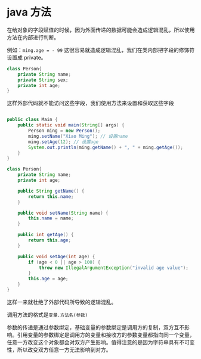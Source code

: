 # java 方法

在给对象的字段赋值的时候，因为外面传递的数据可能会造成逻辑混乱，所以使用方法在内部进行判断。

例如：`ming.age = - 99` 这很容易就造成逻辑混乱，我们在类内部把字段的修饰符设置成 private。
```java
class Person{
    private String name;
    private String sex;
    private int age;
}
```
这样外部代码就不能访问这些字段，我们使用方法来设置和获取这些字段
```java

public class Main {
    public static void main(String[] args) {
        Person ming = new Person();
        ming.setName("Xiao Ming"); // 设置name
        ming.setAge(12); // 设置age
        System.out.println(ming.getName() + ", " + ming.getAge());
    }
}

class Person{
    private String name;
    private int age;

    public String getName() {
        return this.name;
    }

    public void setName(String name) {
        this.name = name;
    }

    public int getAge() {
        return this.age;
    }

    public void setAge(int age) {
        if (age < 0 || age > 100) {
            throw new IllegalArgumentException("invalid age value");
        }
        this.age = age;
    }
}
```
这样一来就杜绝了外部代码所导致的逻辑混乱。

调用方法的格式是`变量.方法名(参数)`

参数的传递是通过参数绑定，基础变量的参数绑定是调用方的复制，双方互不影响。引用变量的参数绑定是调用方的变量和接收方的参数变量都指向同一个变量，任意一方改变这个对象都会对双方产生影响。值得注意的是因为字符串具有不可变性，所以改变双方任意一方无法影响到对方。
